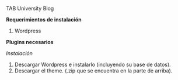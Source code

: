TAB University Blog

**Requerimientos de instalación**

1. Wordpress

**Plugins necesarios**


*Instalación*

1. Descargar Wordpress e instalarlo (incluyendo su base de datos). 
2. Descargar el theme. (.zip que se encuentra en la parte de arriba).